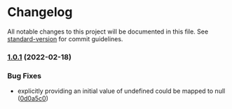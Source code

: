 # Changelog

All notable changes to this project will be documented in this file. See [standard-version](https://github.com/conventional-changelog/standard-version) for commit guidelines.

### [1.0.1](https://github.com/dscheerens/ngx-extended-async-pipe/compare/v1.0.0...v1.0.1) (2022-02-18)


### Bug Fixes

* explicitly providing an initial value of undefined could be mapped to null ([0d0a5c0](https://github.com/dscheerens/ngx-extended-async-pipe/commit/0d0a5c07fc7e9fc1cbeca1345f2b0c23511d5365))
